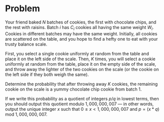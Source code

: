 # Problem

Your friend baked $N$ batches of cookies, the first with chocolate chips, and the rest with raisins. Batch $i$ has $C_i$​ cookies all having the same weight $W_i$​. Cookies in different batches may have the same weight. Initially, all cookies are scattered on the table, and you hope to find a hefty one to eat with your trusty balance scale.

First, you select a single cookie uniformly at random from the table and place it on the left side of the scale. Then, $K$ times, you will select a cookie uniformly at random from the table, place it on the empty side of the scale, and throw away the lighter of the two cookies on the scale (or the cookie on the left side if they both weigh the same).

Determine the probability that after throwing away $K$ cookies, the remaining cookie on the scale is a yummy chocolate chip cookie from batch $1$.

If we write this probability as a quotient of integers $p/q$ in lowest terms, then you should output this quotient modulo $1{,}000{,}000{,}007$ — in other words, output the unique integer $x$ such that $0 \le x \lt 1{,}000{,}000{,}007$ and $p = (x * q) \text{ mod } 1{,}000{,}000{,}007$.
